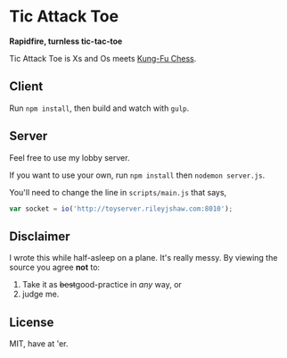 # Tic Attack Toe
**Rapidfire, turnless tic-tac-toe**

Tic Attack Toe is Xs and Os meets [Kung-Fu Chess](http://en.wikipedia.org/wiki/Kung-Fu_Chess).

## Client
Run `npm install`, then build and watch with `gulp`.

## Server
Feel free to use my lobby server.

If you want to use your own, run `npm install` then `nodemon server.js`.

You'll need to change the line in `scripts/main.js` that says,
```javascript
var socket = io('http://toyserver.rileyjshaw.com:8010');
```

## Disclaimer
I wrote this while half-asleep on a plane. It's really messy. By viewing the source you agree **not** to:

 1. Take it as <del>best</del>good-practice in *any* way, or
 2. judge me.

## License
MIT, have at 'er.
